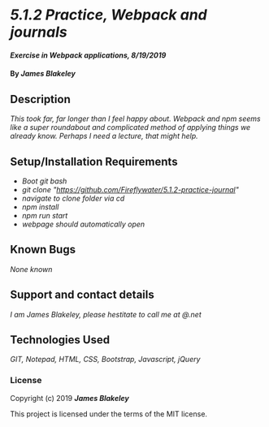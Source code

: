 # _5.1.2 Practice, Webpack and journals_

#### _Exercise in Webpack applications, 8/19/2019_

#### By _**James Blakeley**_

## Description

_This took far, far longer than I feel happy about. Webpack and npm seems like a super roundabout and complicated method of applying_
_things we already know. Perhaps I need a lecture, that might help._

## Setup/Installation Requirements

* _Boot git bash_
* _git clone "https://github.com/Fireflywater/5.1.2-practice-journal"_
* _navigate to clone folder via cd_
* _npm install_
* _npm run start_
* _webpage should automatically open_

## Known Bugs

_None known_

## Support and contact details

_I am James Blakeley, please hestitate to call me at <redacted>@<redacted>.net_

## Technologies Used

_GIT, Notepad, HTML, CSS, Bootstrap, Javascript, jQuery_

### License

Copyright (c) 2019 **_James Blakeley_**

This project is licensed under the terms of the MIT license.